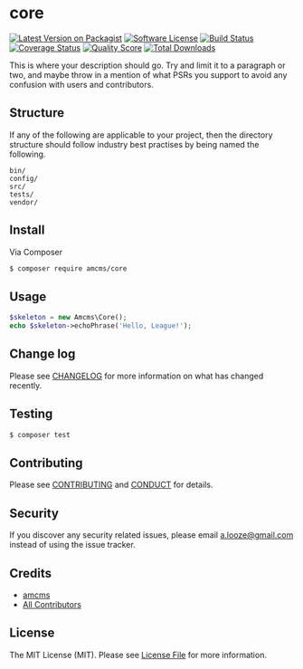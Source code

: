 # core

[![Latest Version on Packagist][ico-version]][link-packagist]
[![Software License][ico-license]](LICENSE.md)
[![Build Status][ico-travis]][link-travis]
[![Coverage Status][ico-scrutinizer]][link-scrutinizer]
[![Quality Score][ico-code-quality]][link-code-quality]
[![Total Downloads][ico-downloads]][link-downloads]


This is where your description should go. Try and limit it to a paragraph or two, and maybe throw in a mention of what
PSRs you support to avoid any confusion with users and contributors.

## Structure

If any of the following are applicable to your project, then the directory structure should follow industry best practises by being named the following.

```
bin/        
config/
src/
tests/
vendor/
```


## Install

Via Composer

``` bash
$ composer require amcms/core
```

## Usage

``` php
$skeleton = new Amcms\Core();
echo $skeleton->echoPhrase('Hello, League!');
```

## Change log

Please see [CHANGELOG](CHANGELOG.md) for more information on what has changed recently.

## Testing

``` bash
$ composer test
```

## Contributing

Please see [CONTRIBUTING](CONTRIBUTING.md) and [CONDUCT](CONDUCT.md) for details.

## Security

If you discover any security related issues, please email a.looze@gmail.com instead of using the issue tracker.

## Credits

- [amcms][link-author]
- [All Contributors][link-contributors]

## License

The MIT License (MIT). Please see [License File](LICENSE.md) for more information.

[ico-version]: https://img.shields.io/packagist/v/amcms/core.svg?style=flat-square
[ico-license]: https://img.shields.io/badge/license-MIT-brightgreen.svg?style=flat-square
[ico-travis]: https://img.shields.io/travis/amcms/core/master.svg?style=flat-square
[ico-scrutinizer]: https://img.shields.io/scrutinizer/coverage/g/amcms/core.svg?style=flat-square
[ico-code-quality]: https://img.shields.io/scrutinizer/g/amcms/core.svg?style=flat-square
[ico-downloads]: https://img.shields.io/packagist/dt/amcms/core.svg?style=flat-square

[link-packagist]: https://packagist.org/packages/amcms/core
[link-travis]: https://travis-ci.org/amcms/core
[link-scrutinizer]: https://scrutinizer-ci.com/g/amcms/core/code-structure
[link-code-quality]: https://scrutinizer-ci.com/g/amcms/core
[link-downloads]: https://packagist.org/packages/amcms/core
[link-author]: https://github.com/amcms
[link-contributors]: ../../contributors
